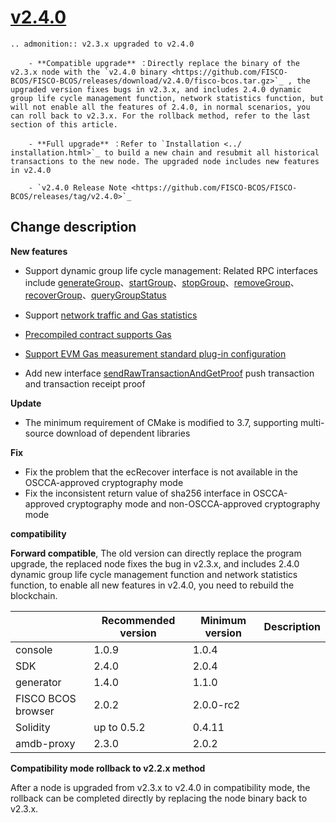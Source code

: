 # [v2.4.0](https://github.com/FISCO-BCOS/FISCO-BCOS/releases/tag/v2.4.0)

```eval_rst
.. admonition:: v2.3.x upgraded to v2.4.0

    - **Compatible upgrade** ：Directly replace the binary of the v2.3.x node with the `v2.4.0 binary <https://github.com/FISCO-BCOS/FISCO-BCOS/releases/download/v2.4.0/fisco-bcos.tar.gz>`_ , the upgraded version fixes bugs in v2.3.x, and includes 2.4.0 dynamic group life cycle management function, network statistics function, but will not enable all the features of 2.4.0, in normal scenarios, you can roll back to v2.3.x. For the rollback method, refer to the last section of this article.

    - **Full upgrade** ：Refer to `Installation <../ installation.html>`_ to build a new chain and resubmit all historical transactions to the new node. The upgraded node includes new features in v2.4.0

    - `v2.4.0 Release Note <https://github.com/FISCO-BCOS/FISCO-BCOS/releases/tag/v2.4.0>`_
```

## Change description

**New features**

- Support dynamic group life cycle management: Related RPC interfaces include [generateGroup](../reference/api.html#generategroup)、[startGroup](../reference/api.html#startgroup)、[stopGroup](../reference/api.html#stopgroup)、[removeGroup](../reference/api.html#removegroup)、[recoverGroup](../reference/api.html#recovergroup)、[queryGroupStatus](../reference/api.html#querygroupstatus)

- Support [network traffic and Gas statistics](../design/features/stat.md)
- [Precompiled contract supports Gas](../design/virtual_machine/gas.html#precompiled-contract-supports-gas-calculation)
- [Support EVM Gas measurement standard plug-in configuration](../design/virtual_machine/gas.html#evm-gas-measurement-standard-plug-in)
- Add new interface [sendRawTransactionAndGetProof](../reference/api.html#sendrawtransactionandgetproof) push transaction and transaction receipt proof

**Update**

- The minimum requirement of CMake is modified to 3.7, supporting multi-source download of dependent libraries 

**Fix**

- Fix the problem that the ecRecover interface is not available in the OSCCA-approved cryptography mode
- Fix the inconsistent return value of sha256 interface in OSCCA-approved cryptography mode and non-OSCCA-approved cryptography mode

**compatibility**

**Forward compatible**, The old version can directly replace the program upgrade, the replaced node fixes the bug in v2.3.x, and includes 2.4.0 dynamic group life cycle management function and network statistics function, to enable all new features in v2.4.0, you need to rebuild the blockchain.

|                    | Recommended version | Minimum version | Description |
| ------------------ | ------------------- | --------------- | ----------- |
| console            | 1.0.9               | 1.0.4           |             |
| SDK                | 2.4.0               | 2.0.4           |             |
| generator          | 1.4.0               | 1.1.0           |             |
| FISCO BCOS browser | 2.0.2               | 2.0.0-rc2       |             |
| Solidity           | up to 0.5.2         | 0.4.11          |             |
| amdb-proxy         | 2.3.0               | 2.0.2           |             |

**Compatibility mode rollback to v2.2.x method**

After a node is upgraded from v2.3.x to v2.4.0 in compatibility mode, the rollback can be completed directly by replacing the node binary back to v2.3.x.

